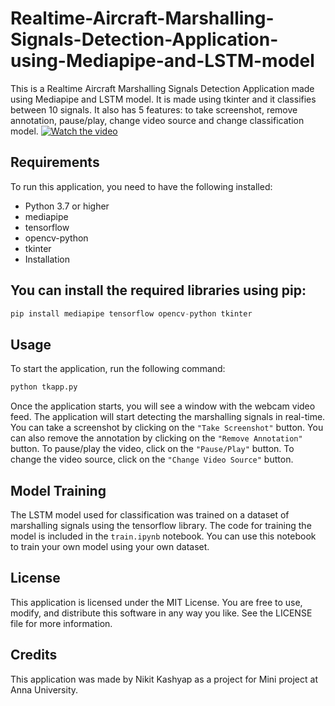 # Realtime-Aircraft-Marshalling-Signals-Detection-Application-using-Mediapipe-and-LSTM-model
This is a Realtime Aircraft Marshalling Signals Detection Application made using Mediapipe and LSTM model. It is made using tkinter and it classifies between 10 signals. It also has 5 features: to take screenshot, remove annotation, pause/play, change video source and change classification model.
[![Watch the video]()](https://www.youtube.com/watch?v=6oXCB8pIpBo&ab_channel=John117)
## Requirements
To run this application, you need to have the following installed:

* Python 3.7 or higher
* mediapipe
* tensorflow
* opencv-python
* tkinter
* Installation
## You can install the required libraries using pip:

```python
pip install mediapipe tensorflow opencv-python tkinter
```

## Usage
To start the application, run the following command:
```python
python tkapp.py
```

Once the application starts, you will see a window with the webcam video feed. The application will start detecting the marshalling signals in real-time. You can take a screenshot by clicking on the `"Take Screenshot"` button. You can also remove the annotation by clicking on the `"Remove Annotation"` button. To pause/play the video, click on the `"Pause/Play"` button. To change the video source, click on the `"Change Video Source"` button.

## Model Training
The LSTM model used for classification was trained on a dataset of marshalling signals using the tensorflow library. The code for training the model is included in the `train.ipynb` notebook. You can use this notebook to train your own model using your own dataset.

## License
This application is licensed under the MIT License. You are free to use, modify, and distribute this software in any way you like. See the LICENSE file for more information.

## Credits
This application was made by Nikit Kashyap as a project for Mini project at Anna University.
